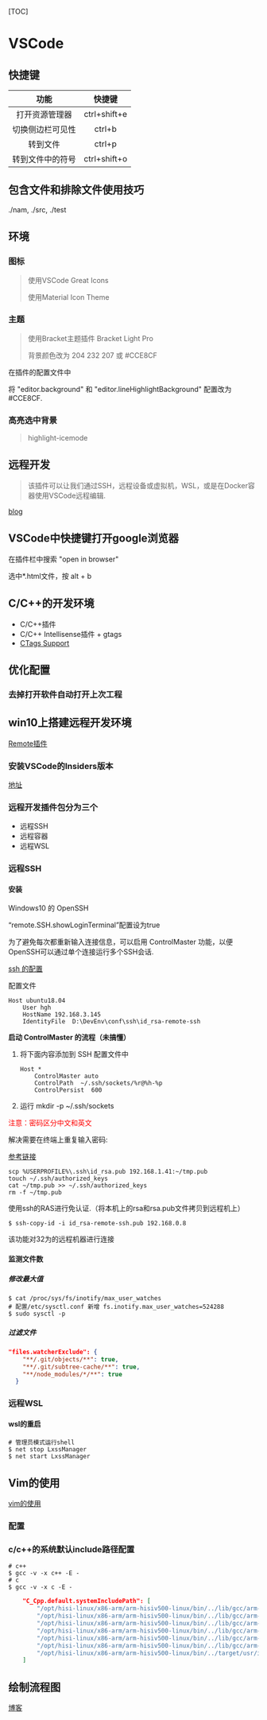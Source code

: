 [TOC]

# VSCode

## 快捷键

|       功能       |    快捷键    |
| :--------------: | :----------: |
|  打开资源管理器  | ctrl+shift+e |
| 切换侧边栏可见性 |    ctrl+b    |
|     转到文件     |    ctrl+p    |
| 转到文件中的符号 | ctrl+shift+o |



## 包含文件和排除文件使用技巧

./nam, ./src, ./test

## 环境

### 图标

> 使用VSCode Great Icons
>
> 使用Material Icon Theme

### 主题

> 使用Bracket主题插件 Bracket Light Pro
>
> 背景颜色改为 204 232 207 或 #CCE8CF

在插件的配置文件中

将 "editor.background" 和 "editor.lineHighlightBackground" 配置改为 #CCE8CF.

### 高亮选中背景

> highlight-icemode

## 远程开发

> 该插件可以让我们通过SSH，远程设备或虚拟机，WSL，或是在Docker容器使用VSCode远程编辑.

[blog](https://code.visualstudio.com/blogs/2019/05/02/remote-development)

## VSCode中快捷键打开google浏览器

在插件栏中搜索 "open in browser"

选中*.html文件，按 alt + b

## C/C++的开发环境

- C/C++插件
- C/C++ Intellisense插件 + gtags
- [CTags Support](https://github.com/jaydenlin/ctags-support)

## 优化配置

### 去掉打开软件自动打开上次工程

## win10上搭建远程开发环境

[Remote插件](https://marketplace.visualstudio.com/items?itemName=ms-vscode-remote.vscode-remote-extensionpack)

### 安装VSCode的Insiders版本

[地址](https://code.visualstudio.com/docs/?dv=win&build=insiders)

### 远程开发插件包分为三个

- 远程SSH
- 远程容器
- 远程WSL

### 远程SSH

#### 安装

Windows10 的 OpenSSH

“remote.SSH.showLoginTerminal”配置设为true

为了避免每次都重新输入连接信息，可以启用 ControlMaster 功能，以便 OpenSSH可以通过单个连接运行多个SSH会话.

[ssh 的配置](https://linux.die.net/man/5/ssh_config)

配置文件

```shell
Host ubuntu18.04
    User hgh
    HostName 192.168.3.145
    IdentityFile  D:\DevEnv\conf\ssh\id_rsa-remote-ssh
```

**启动 ControlMaster 的流程（未搞懂）**

1. 将下面内容添加到 SSH 配置文件中

   ```shell
   Host *
       ControlMaster auto
       ControlPath  ~/.ssh/sockets/%r@%h-%p
       ControlPersist  600
   ```

2. 运行 mkdir -p ~/.ssh/sockets

<font color="red">注意：密码区分中文和英文</font>

解决需要在终端上重复输入密码:

[参考链接](https://blog.csdn.net/qq_41554005/article/details/103103443)

```shell
scp %USERPROFILE%\.ssh\id_rsa.pub 192.168.1.41:~/tmp.pub
touch ~/.ssh/authorized_keys
cat ~/tmp.pub >> ~/.ssh/authorized_keys
rm -f ~/tmp.pub
```

使用ssh的RAS进行免认证.（将本机上的rsa和rsa.pub文件拷贝到远程机上）

```shell
$ ssh-copy-id -i id_rsa-remote-ssh.pub 192.168.0.8
```

该功能对32为的远程机器进行连接

#### 监测文件数

##### 修改最大值

```shell
$ cat /proc/sys/fs/inotify/max_user_watches
# 配置/etc/sysctl.conf 新增 fs.inotify.max_user_watches=524288
$ sudo sysctl -p
```

##### 过滤文件

```json
"files.watcherExclude": {
    "**/.git/objects/**": true,
    "**/.git/subtree-cache/**": true,
    "**/node_modules/*/**": true
  }
```

### 远程WSL

#### wsl的重启

```shell
# 管理员模式运行shell
$ net stop LxssManager
$ net start LxssManager
```

## Vim的使用

[vim的使用](https://github.com/VSCodeVim/Vim/blob/master/ROADMAP.md)

### 配置

> 

### c/c++的系统默认include路径配置

```shell
# c++
$ gcc -v -x c++ -E -
# c
$ gcc -v -x c -E -
```

```json
	"C_Cpp.default.systemIncludePath": [
		"/opt/hisi-linux/x86-arm/arm-hisiv500-linux/bin/../lib/gcc/arm-hisiv500-linux-uclibcgnueabi/4.9.4/../../../../arm-hisiv500-linux-uclibcgnueabi/include/c++/4.9.4",
		"/opt/hisi-linux/x86-arm/arm-hisiv500-linux/bin/../lib/gcc/arm-hisiv500-linux-uclibcgnueabi/4.9.4/../../../../arm-hisiv500-linux-uclibcgnueabi/include/c++/4.9.4/arm-hisiv500-linux-uclibcgnueabi",
		"/opt/hisi-linux/x86-arm/arm-hisiv500-linux/bin/../lib/gcc/arm-hisiv500-linux-uclibcgnueabi/4.9.4/../../../../arm-hisiv500-linux-uclibcgnueabi/include/c++/4.9.4/backward",
		"/opt/hisi-linux/x86-arm/arm-hisiv500-linux/bin/../lib/gcc/arm-hisiv500-linux-uclibcgnueabi/4.9.4/include",
		"/opt/hisi-linux/x86-arm/arm-hisiv500-linux/bin/../lib/gcc/arm-hisiv500-linux-uclibcgnueabi/4.9.4/include-fixed",
		"/opt/hisi-linux/x86-arm/arm-hisiv500-linux/bin/../lib/gcc/arm-hisiv500-linux-uclibcgnueabi/4.9.4/../../../../arm-hisiv500-linux-uclibcgnueabi/include",
		"/opt/hisi-linux/x86-arm/arm-hisiv500-linux/bin/../target/usr/include"
	]
```

## 绘制流程图

[博客](https://baijiahao.baidu.com/s?id=1667351591614061966&wfr=spider&for=pc)